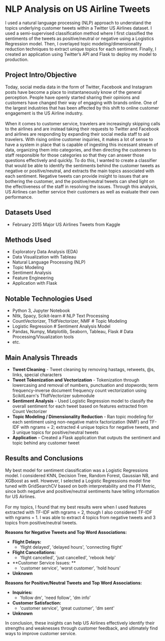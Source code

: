 # NLP Analysis on US Airline Tweets

I used a natural language processing (NLP) approach to understand the topics underlying customer tweets within a Twitter US Airlines dataset. I used a semi-supervised classification method where I first classified the sentiments of the tweets as positive/neutral or negative using a Logistics Regression model. Then, I overlayed topic modeling/dimensionality reduction techniques to extract unique topics for each sentiment. Finally, I created an application using Twitter’s API and Flask to deploy my model to production.

## Project Intro/Objective

Today, social media data in the form of Twitter, Facebook and Instagram posts have become a place to instantaneously know of the general perception. People have openly started sharing their opinions and customers have changed their way of engaging with brands online.  One of the largest industries that has been affected by this shift to online customer engagement is the US Airline industry. <br>
<br>
When it comes to customer service, travelers are increasingly skipping calls to the airlines and are instead taking their requests to Twitter and Facebook and airlines are responding by expanding their social media staff to aid travelers. With rising online customer inquiries, it makes a lot of sense to have a system in place that is capable of ingesting this incessant stream of data, organizing them into categories, and then directing the customers to staff responsible for those categories so that they can answer those questions effectively and quickly. To do this, I wanted to create a classifier that would be able to identify the sentiments behind the customer tweets as negative or positive/neutral, and extracts the main topics associated with each sentiment. Negative tweets can provide insight to issues that are bothering the customer, and the positive/neutral tweets can shed light on the effectiveness of the staff in resolving the issues. Through this analysis, US Airlines can better service their customers as well as evaluate their own performance. 

## Datasets Used
* February 2015 Major US Airlines Tweets from Kaggle <br>

## Methods Used
* Exploratory Data Analysis (EDA) <br>
* Data Visualization with Tableau <br>
* Natural Language Processing (NLP) <br>
* Topic Modeling <br>
* Sentiment Analysis <br>
* Feature Engineering <br>
* Application with Flask <br>

## Notable Technologies Used
* Python 3, Jupyter Notebook <br>
* Nltk, Spacy, Scikit-learn # NLP Text Processing <br>
* CountVectorizer, TfidfVectorizer, NMF # Topic Modeling <br>
* Logistic Regression # Sentiment Analysis Model <br>
* Pandas, Numpy, Matplotlib, Seaborn, Tableau, Flask # Data Processing/Visualization tools <br>
* etc. <br>

## Main Analysis Threads
* **Tweet Cleaning** - Tweet cleaning by removing hastags, retweets, @s, links, special characters <br>
* **Tweet Tokenization and Vectorization** - Tokenization through lowercasing and removal of numbers, punctuation and stopwords; term frequency-inverse document frequency count vectorization using ScikitLearn's TfidfVectorizer submodule <br>
* **Sentiment Analysis** - Used Logistic Regression model to classify the overall sentiment for each tweet based on features extracted from Count Vectorizer <br>
* **Topic Modeling / Dimensionality Reduction** - Ran topic modeling for each sentiment using non-negative matrix factorization (NMF) and TF-IDF with ngrams = 2; extracted 4 unique topics for negative tweets, and 3 unique topics for positive/neutral tweets <br>
* **Application** – Created a Flask application that outputs the sentiment and topic behind any customer tweet <br>

## Results and Conclusions

My best model for sentiment classification was a Logistic Regressions model. I considered KNN, Decision Tree, Random Forest, Gaussian NB, and XGBoost as well. However, I selected a Logistic Regressions model fine tuned with GridSearchCV based on both interpretability and the F1 Metric, since both negative and positive/neutral sentiments have telling information for US Airlines. <br>
<br>
For my topics, I found that my best results were when I used features extracted with TF-IDF with ngrams = 2, though I also considered TF-IDF with ngrams = 1. I was able to extract 4 topics from negative tweets and 3 topics from positive/neutral tweets. <br>

**Reasons for Negative Tweets and Top Word Associations:** <br>
* **Flight Delays:** <br>
    * 'flight delayed', 'delayed hours', 'connecting flight' 
* **Flight Cancellations:**<br>
    * 'flight cancelled', 'just cancelled', 'rebook help'
* **Customer Service Issues: **<br>
    * 'customer service', 'worst customer',  'hold hours'
* **Unknown**<br>

**Reasons for Positive/Neutral Tweets and Top Word Associations:**
* **Inquiries:** 
    * 'follow dm', 'need follow', 'dm info'
* **Customer Satisfaction:** 
    * 'customer service', 'great customer', 'dm sent'
* **Unknown**

In conclusion, these insights can help US Airlines effectively identify their strengths and weaknesses through customer feedback, and ultimately find ways to improve customer service. 

